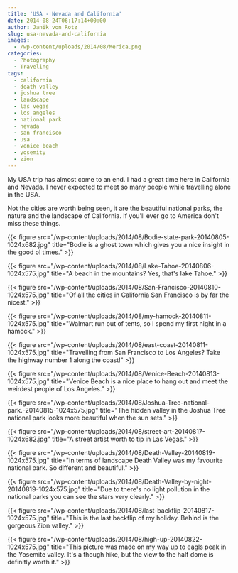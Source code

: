 ```yaml
---
title: 'USA - Nevada and California'
date: 2014-08-24T06:17:14+00:00
author: Janik von Rotz
slug: usa-nevada-and-california
images:
  - /wp-content/uploads/2014/08/Merica.png
categories:
  - Photography
  - Traveling
tags:
  - california
  - death valley
  - joshua tree
  - landscape
  - las vegas
  - los angeles
  - national park
  - nevada
  - san francisco
  - usa
  - venice beach
  - yosemity
  - zion
---
```

My USA trip has almost come to an end. I had a great time here in California and Nevada. I never expected to meet so many people while travelling alone in the USA.

Not the cities are worth being seen, it are the beautiful national parks, the nature and the landscape of California. If you'll ever go to America don't miss these things.
<!--more-->
{{< figure src="/wp-content/uploads/2014/08/Bodie-state-park-20140805-1024x682.jpg" title="Bodie is a ghost town which gives you a nice insight in the good ol times." >}}

{{< figure src="/wp-content/uploads/2014/08/Lake-Tahoe-20140806-1024x575.jpg" title="A beach in the mountains? Yes, that's lake Tahoe." >}}

{{< figure src="/wp-content/uploads/2014/08/San-Francisco-20140810-1024x575.jpg" title="Of all the cities in California San Francisco is by far the nicest." >}}

{{< figure src="/wp-content/uploads/2014/08/my-hamock-20140811-1024x575.jpg" title="Walmart run out of tents, so I spend my first night in a hamock." >}}

{{< figure src="/wp-content/uploads/2014/08/east-coast-20140811-1024x575.jpg" title="Travelling from San Francisco to Los Angeles? Take the highway number 1 along the coast!" >}}

{{< figure src="/wp-content/uploads/2014/08/Venice-Beach-20140813-1024x575.jpg" title="Venice Beach is a nice place to hang out and meet the weirdest people of Los Angeles." >}}

{{< figure src="/wp-content/uploads/2014/08/Joshua-Tree-national-park.-20140815-1024x575.jpg" title="The hidden valley in the Joshua Tree national park looks more beautiful when the sun sets." >}}

{{< figure src="/wp-content/uploads/2014/08/street-art-20140817-1024x682.jpg" title="A street artist worth to tip in Las Vegas." >}}

{{< figure src="/wp-content/uploads/2014/08/Death-Valley-20140819-1024x575.jpg" title="In terms of landscape Death Valley was my favourite national park. So different and beautiful." >}}

{{< figure src="/wp-content/uploads/2014/08/Death-Valley-by-night-20140819-1024x575.jpg" title="Due to there's no light pollution in the national parks you can see the stars very clearly." >}}

{{< figure src="/wp-content/uploads/2014/08/last-backflip-20140817-1024x575.jpg" title="This is the last backflip  of my holiday. Behind is the gorgeous Zion valley." >}}

{{< figure src="/wp-content/uploads/2014/08/high-up-20140822-1024x575.jpg" title="This picture was made on my way up to eagls peak in the Yosemite valley. It's a though hike, but the view to the half dome is definitly worth it." >}}